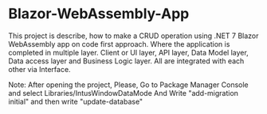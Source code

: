 # Blazor-WebAssembly-App
This project is describe, how to make a CRUD operation using .NET 7 Blazor WebAssembly app on code first approach. Where the application is completed in multiple layer. Client or UI layer, API layer, Data Model layer, Data access layer and  Business Logic layer. All are integrated with each other via Interface.

Note: After opening the project, Please, Go to Package Manager Console and select Libraries/IntusWindowDataMode 
And Write "add-migration initial"
and then write "update-database"
